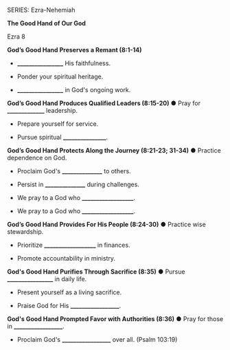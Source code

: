 SERIES: Ezra-Nehemiah 

**The Good Hand of Our God** 

Ezra 8 

**God’s Good Hand Preserves a Remant (8:1-14)** 

* **\_\_\_\_\_\_\_\_\_\_\_\_\_\_\_\_** His faithfulness. 

* Ponder your spiritual heritage. 

* **\_\_\_\_\_\_\_\_\_\_\_\_\_\_\_\_** in God's ongoing work. 

**God’s Good Hand Produces Qualified Leaders (8:15-20)** ● Pray for **\_\_\_\_\_\_\_\_\_\_\_\_\_** leadership. 

* Prepare yourself for service. 

* Pursue spiritual **\_\_\_\_\_\_\_\_\_\_\_\_\_\_\_**. 

**God’s Good Hand Protects Along the Journey (8:21-23; 31-34)** ● Practice dependence on God. 

* Proclaim God's **\_\_\_\_\_\_\_\_\_\_\_\_\_\_** to others. 

* Persist in **\_\_\_\_\_\_\_\_\_\_\_\_\_\_** during challenges. 

 * We pray to a God who **\_\_\_\_\_\_\_\_\_\_\_\_\_\_\_\_\_\_**. 

 * We pray to a God who **\_\_\_\_\_\_\_\_\_\_\_\_\_\_\_\_\_\_**. 

**God’s Good Hand Provides For His People (8:24-30)** ● Practice wise stewardship. 

* Prioritize **\_\_\_\_\_\_\_\_\_\_\_\_\_\_\_\_\_\_** in finances. 

* Promote accountability in ministry. 

**God's Good Hand Purifies Through Sacrifice (8:35)** ● Pursue **\_\_\_\_\_\_\_\_\_\_\_\_\_\_\_\_** in daily life. 

* Present yourself as a living sacrifice. 

* Praise God for His **\_\_\_\_\_\_\_\_\_\_\_\_\_\_\_\_\_**. 

**God's Good Hand Prompted Favor with Authorities (8:36)** ● Pray for those in **\_\_\_\_\_\_\_\_\_\_\_\_\_\_\_\_\_**. 

* Proclaim God's **\_\_\_\_\_\_\_\_\_\_\_\_\_\_\_\_\_** over all. (Psalm 103:19)  
